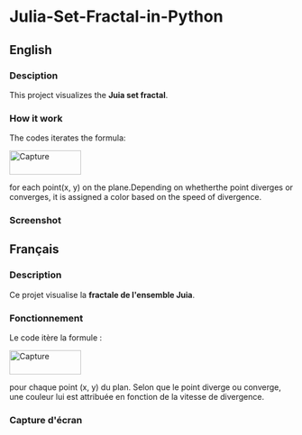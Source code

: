 # Julia-Set-Fractal-in-Python

## English
### Desciption
This project visualizes the **Juia set fractal**.

### How it work
The codes iterates the formula:

<img width="127" height="43" alt="Capture" src="https://github.com/user-attachments/assets/671909af-2023-4683-a28f-f325ebb8e195" />

for each point(x, y) on the plane.Depending on whetherthe point diverges or converges, it is assigned a color based on the speed of divergence.

### Screenshot

## Français
### Description
Ce projet visualise la **fractale de l'ensemble Juia**.

### Fonctionnement
Le code itère la formule :

<img width="127" height="43" alt="Capture" src="https://github.com/user-attachments/assets/671909af-2023-4683-a28f-f325ebb8e195" />

pour chaque point (x, y) du plan. Selon que le point diverge ou converge, une couleur lui est attribuée en fonction de la vitesse de divergence.

### Capture d'écran
